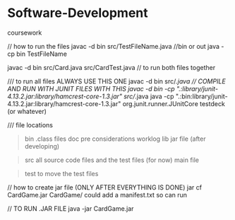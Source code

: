 # Software-Development
coursework

// how to run the files
javac -d bin src/TestFileName.java //bin or out
java -cp bin TestFileName

javac -d bin src/Card.java src/CardTest.java // to run both files together

/// to run all files ALWAYS USE THIS ONE 
javac -d bin src/*.java
// COMPILE AND RUN WITH JUNIT FILES WITH THIS 
javac -d bin -cp ".:library/junit-4.13.2.jar:library/hamcrest-core-1.3.jar" src/*.java
java -cp ".:bin:library/junit-4.13.2.jar:library/hamcrest-core-1.3.jar" org.junit.runner.JUnitCore testdeck (or whatever)


/// file locations 
> bin 
    .class files 
> doc
    pre
    considerations
    worklog 
>lib 
    jar file (after developing)

>src
    all source code files and the test files (for now)
    main file

>test
    to move the test files 


// how to create jar file (ONLY AFTER EVERYTHING IS DONE)
jar cf CardGame.jar CardGame/
could add a manifest.txt so can run

// TO RUN .JAR FILE 
java -jar CardGame.jar

